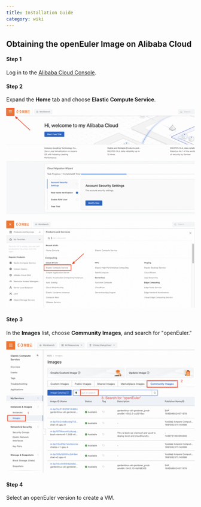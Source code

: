 ```yaml
---
title: Installation Guide
category: wiki
---
```



## Obtaining the openEuler Image on Alibaba Cloud

#### Step 1

Log in to the [Alibaba Cloud Console](https://cn.aliyun.com).

#### Step 2

Expand the **Home** tab and choose **Elastic Compute Service**.

   ![](./images/al01.png)

   ![](./images/al02.png)

#### Step 3

In the **Images** list, choose **Community Images**, and search for "openEuler."

   ![](./images/al03.png)

#### Step 4

Select an openEuler version to create a VM.
